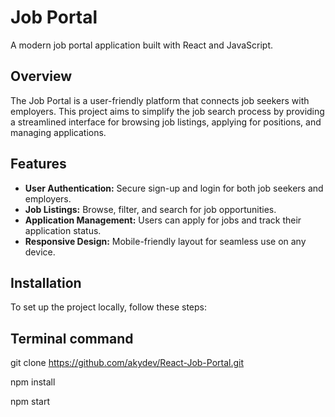 # Job Portal

A modern job portal application built with React and JavaScript.

## Overview

The Job Portal is a user-friendly platform that connects job seekers with employers.
This project aims to simplify the job search process by providing a streamlined interface for browsing job listings, applying for positions, and managing applications. 

## Features

- **User Authentication:** Secure sign-up and login for both job seekers and employers.
- **Job Listings:** Browse, filter, and search for job opportunities.
- **Application Management:** Users can apply for jobs and track their application status.
- **Responsive Design:** Mobile-friendly layout for seamless use on any device.

## Installation

To set up the project locally, follow these steps:

## Terminal command
git clone https://github.com/akydev/React-Job-Portal.git

npm install

npm start

